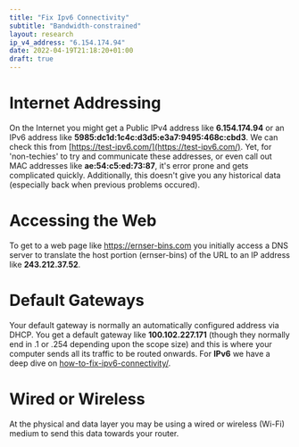 ```yaml
---
title: "Fix Ipv6 Connectivity"
subtitle: "Bandwidth-constrained"
layout: research
ip_v4_address: "6.154.174.94"
date: 2022-04-19T21:18:20+01:00
draft: true
---
```


# Internet Addressing
On the Internet you might get a Public IPv4 address like **6.154.174.94** or an IPv6 address like **5985:dc1d:1c4c:d3d5:e3a7:9495:468c:cbd3**. We can check this from [https://test-ipv6.com/](https://test-ipv6.com/). Yet, for 'non-techies' to try and communicate these addresses, or even call out MAC addresses like **ae:54:c5:ed:73:87**, it's error prone and gets complicated quickly. Additionally, this doesn't give you any historical data (especially back when previous problems occured).

# Accessing the Web
To get to a web page like https://ernser-bins.com you initially access a DNS server to translate the host portion (ernser-bins) of the URL to an IP address like **243.212.37.52**. 

# Default Gateways
Your default gateway is normally an automatically configured address via DHCP. You get a default gateway like **100.102.227.171** (though they normally end in .1 or .254 depending upon the scope size) and this is where your computer sends all its traffic to be routed onwards. For **IPv6** we have a deep dive on [how-to-fix-ipv6-connectivity/](/blog/how-to-fix-ipv6-connectivity/).

# Wired or Wireless
At the physical and data layer you may be using a wired or wireless (Wi-Fi) medium to send this data towards your router. 

